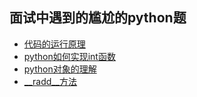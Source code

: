 ## 面试中遇到的尴尬的python题

- [代码的运行原理](程序执行原理.md)
- [python如何实现int函数](int函数.md)
- [python对象的理解](对象的理解.md)
- [__radd__方法](__radd__理解.md)